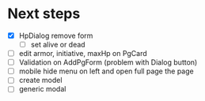 # Next steps

- [X] HpDialog remove form
    - [ ] set alive or dead
- [ ] edit armor, initiative, maxHp on PgCard
- [ ] Validation on AddPgForm (problem with Dialog button)
- [ ] mobile hide menu on left and open full page the page
- [ ] create model
- [ ] generic modal